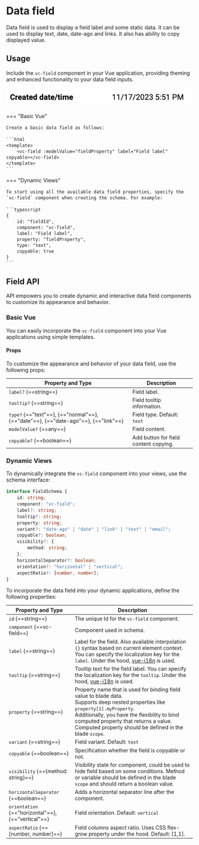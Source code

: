 # Data field

Data field is used to display a field label and some static data. It can be used to display text, date, date-ago and links. It also has ability to copy displayed value.

## Usage

Include the `vc-field` component in your Vue application, providing theming and enhanced functionality to your data field inputs.

![vc-field](../../../media/vc-field.png)

=== "Basic Vue"

    Create a basic data field as follows:

    ```html
    <template>
        <vc-field :modelValue="fieldProperty" label="Field label" copyable></vc-field>
    </template>
    ```

=== "Dynamic Views"

    To start using all the available data field properties, specify the `vc-field` component when creating the schema. For example:

    ```typescript
    {
        id: "fieldId",
        component: "vc-field",
        label: "Field label",
        property: "fieldProperty",
        type: "text",
        copyable: true
    }
    ```

## Field API

API empowers you to create dynamic and interactive data field components to customize its appearance and behavior.

### Basic Vue

You can easily incorporate the `vc-field` component into your Vue applications using simple templates.

#### Props

To customize the appearance and behavior of your data field, use the following props:

| Property and Type                 | Description                                   |
| --------------------------------- | -------------------------------------------   |
| `label?` {==string==}             | Field label.                                  |
| `tooltip?` {==string==}           | Field tooltip information.                    |
| `type?` {=="text"==}, {=="normal"==}, {=="date"==}, {=="date-ago"==}, {=="link"==}| Field type. Default: `text` |
| `modelValue?` {==any==}           | Field content. |
| `copyable?` {==boolean==}         | Add button for field content copying. |


### Dynamic Views

To dynamically integrate the `vc-field` component into your views, use the schema interface:

```typescript
interface FieldSchema {
    id: string;
    component: "vc-field";
    label?: string;
    tooltip?: string;
    property: string;
    variant?: "date-ago" | "date" | "link" | "text" | "email";
    copyable?: boolean;
    visibility?: {
        method: string;
    };
    horizontalSeparator?: boolean;
    orientation?: "horizontal" | "vertical";
    aspectRatio?: [number, number];
}
```

To incorporate the data field into your dynamic applications, define the following properties:

| Property and Type                     | Description                                       |
| ------------------------------------- | -----------------------------------------------   |
| `id` {==string==}                     | The unique Id for the `vc-field` component.       |
| `component` {==vc-field==}            | Component used in schema. |
| `label` {==string==}                  | Label for the field. Also available interpolation `{}` syntax based on current element context. You can specify the localization key for the `label`. Under the hood, [vue-i18n](https://kazupon.github.io/vue-i18n/) is used. |
| `tooltip` {==string==}                | Tooltip text for the field label. You can specify the localization key for the `tooltip`. Under the hood, [vue-i18n](https://kazupon.github.io/vue-i18n/) is used. |
| `property` {==string==}               | Property name that is used for binding field value to blade data.  <br> Supports deep nested properties like `property[1].myProperty`. <br> Additionally, you have the flexibility to bind computed property that returns a value. Computed property should be defined in the blade `scope`.|
| `variant` {==string==}                | Field variant. Default: `text` |
| `copyable` {==boolean==}              | Specification whether the field is copyable or not. |
| `visibility` {=={method: string}==}   | Visibility state for component, could be used to hide field based on some conditions. Method or variable should be defined in the blade `scope` and should return a boolean value. |
| `horizontalSeparator` {==boolean==}       | Adds a horizontal separator line after the component. |
| `orientation` {=="horizontal"==}, {=="vertical"==} | Field orientation. Default: `vertical` |
| `aspectRatio` {==[number, number]==}  | Field columns aspect ratio. Uses CSS flex-grow property under the hood. Default: [1,1].|



